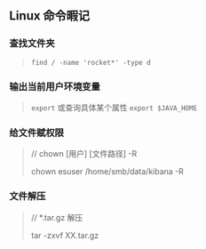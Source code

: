 ## Linux 命令暇记

### 查找文件夹

> `find / -name 'rocket*' -type d`

### 输出当前用户环境变量
> `export` 或查询具体某个属性 `export $JAVA_HOME`

### 给文件赋权限

> // chown [用户] [文件路径] -R 
>
> chown esuser /home/smb/data/kibana -R

### 文件解压

> // *.tar.gz 解压
>
> tar -zxvf XX.tar.gz
>
> 

